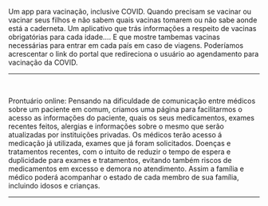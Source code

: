 Um app para vacinação, inclusive COVID. Quando precisam se vacinar ou vacinar seus filhos e não sabem quais vacinas tomarem ou não sabe aonde está a caderneta. 
Um aplicativo que trás informações a respeito de vacinas obrigatórias para cada idade…. E que mostre tambemas vacinas necessárias para entrar em cada país em caso 
de viagens.
Poderíamos acrescentar o link do portal que redireciona o usuário ao agendamento para vacinação da COVID.
<hr><br>

Prontuário online:
Pensando na dificuldade de comunicação entre médicos sobre um paciente em comum, criamos uma página para facilitarmos o acesso as informações do paciente, quais os seus medicamentos, exames recentes feitos, alergias e informações sobre o mesmo que serão atualizadas por instituições privadas.
Os médicos terão acesso á medicação já utilizada, exames que já foram solicitados.
Doenças e tratamentos recentes, com o intuito de reduzir o tempo de espera e duplicidade para exames e tratamentos, evitando também riscos de medicamentos em excesso e demora no atendimento.
Assim a família e médico poderá acompanhar o estado de cada membro de sua família, incluindo idosos e crianças.
<hr><br>
